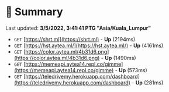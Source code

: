 # 📖 Summary
Last updated: **3/5/2022, 3:41:41 PTG "Asia/Kuala_Lumpur"**

- `GET` [https://shrt.ml](https://shrt.ml) - **Up** (2194ms)
- `GET` [https://hst.aytea.ml/](https://hst.aytea.ml/) - **Up** (4161ms)
- `GET` [https://color.aytea.ml/4b31d6.png](https://color.aytea.ml/4b31d6.png) - **Up** (1490ms)
- `GET` [https://memeapi.aytea14.repl.co/gimme](https://memeapi.aytea14.repl.co/gimme) - **Up** (573ms)
- `GET` [https://teledrivemy.herokuapp.com/dashboard](https://teledrivemy.herokuapp.com/dashboard) - **Up** (281ms)
